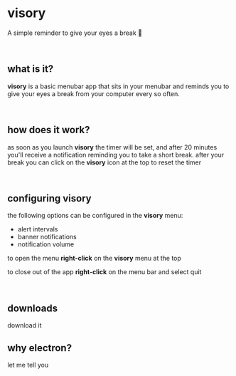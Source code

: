 
# <b>visory</b>
A simple reminder to give your eyes a break 👀

<br/>


## what is it?
<b>visory</b> is a basic menubar app that sits in your menubar and reminds you to give your eyes a break from your computer every so often. 

<br/>

## how does it work?
as soon as you launch <b>visory</b> the timer will be set, and after 20 minutes you'll receive a notification reminding you to take a short break. 
after your break you can click on the <b>visory</b> icon at the top to reset the timer

<br/>

## configuring visory
the following options can be configured in the <b>visory</b> menu:

- alert intervals
- banner notifications
- notification volume

to open the menu <b>right-click</b> on the <b>visory</b> menu at the top

to close out of the app <b>right-click</b> on the menu bar and select quit

<br/>

## downloads
download it


## why electron?
let me tell you